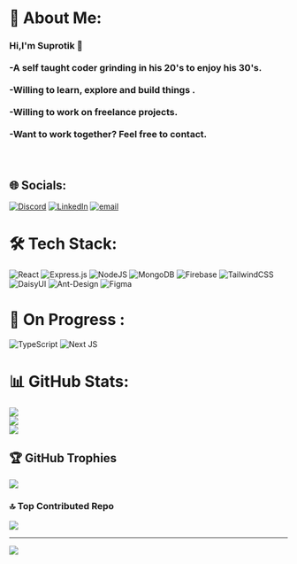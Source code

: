 # 💫 About Me:
### Hi,I'm Suprotik 👋<br><br> -A self taught coder grinding in his 20's to enjoy his 30's.<br><br> -Willing to learn, explore and build things .<br><br>-Willing to work on freelance projects.<br><br> -Want to work together? Feel free to contact.<br><br><br>


## 🌐 Socials:
[![Discord](https://img.shields.io/badge/Discord-%237289DA.svg?logo=discord&logoColor=white)](https://discord.gg/https://discord.com/users/1386662008518086796) [![LinkedIn](https://img.shields.io/badge/LinkedIn-%230077B5.svg?logo=linkedin&logoColor=white)](https://linkedin.com/in/https://linkedin.com/in/suprotik-chowdhury-2984a2352) [![email](https://img.shields.io/badge/Email-D14836?logo=gmail&logoColor=white)](mailto:csuprotik@gmail.com) 

# 🛠️ Tech Stack:
![React](https://img.shields.io/badge/react-%2320232a.svg?style=for-the-badge&logo=react&logoColor=%2361DAFB)   ![Express.js](https://img.shields.io/badge/express.js-%23404d59.svg?style=for-the-badge&logo=express&logoColor=%2361DAFB)   ![NodeJS](https://img.shields.io/badge/node.js-6DA55F?style=for-the-badge&logo=node.js&logoColor=white)   ![MongoDB](https://img.shields.io/badge/MongoDB-%234ea94b.svg?style=for-the-badge&logo=mongodb&logoColor=white)   ![Firebase](https://img.shields.io/badge/firebase-a08021?style=for-the-badge&logo=firebase&logoColor=ffcd34)   ![TailwindCSS](https://img.shields.io/badge/tailwindcss-%2338B2AC.svg?style=for-the-badge&logo=tailwind-css&logoColor=white) ![DaisyUI](https://img.shields.io/badge/daisyui-5A0EF8?style=for-the-badge&logo=daisyui&logoColor=white)   ![Ant-Design](https://img.shields.io/badge/-AntDesign-%230170FE?style=for-the-badge&logo=ant-design&logoColor=white)   ![Figma](https://img.shields.io/badge/figma-%23F24E1E.svg?style=for-the-badge&logo=figma&logoColor=white)

# 🎯 On Progress :
 ![TypeScript](https://img.shields.io/badge/typescript-%23007ACC.svg?style=for-the-badge&logo=typescript&logoColor=white)  ![Next JS](https://img.shields.io/badge/Next-black?style=for-the-badge&logo=next.js&logoColor=white)


# 📊 GitHub Stats:
![](https://github-readme-stats.vercel.app/api?username=Suprotik007&theme=merko&hide_border=true&include_all_commits=false&count_private=false)<br/>
![](https://nirzak-streak-stats.vercel.app/?user=Suprotik007&theme=merko&hide_border=true)<br/>
![](https://github-readme-stats.vercel.app/api/top-langs/?username=Suprotik007&theme=merko&hide_border=true&include_all_commits=false&count_private=false&layout=compact)

## 🏆 GitHub Trophies
![](https://github-profile-trophy.vercel.app/?username=Suprotik007&theme=onedark&no-frame=false&no-bg=true&margin-w=4)

### 🔝 Top Contributed Repo
![](https://github-contributor-stats.vercel.app/api?username=Suprotik007&limit=5&theme=merko&combine_all_yearly_contributions=true)

---
[![](https://visitcount.itsvg.in/api?id=Suprotik007&icon=2&color=0)](https://visitcount.itsvg.in)

<!-- Proudly created with GPRM ( https://gprm.itsvg.in ) -->
